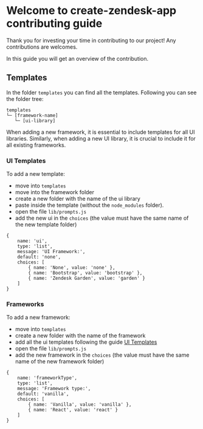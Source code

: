 # Welcome to create-zendesk-app contributing guide

Thank you for investing your time in contributing to our project! Any contributions are welcomes.

In this guide you will get an overview of the contribution.

## Templates

In the folder `templates` you can find all the templates. Following you can see the folder tree:

```
templates
└─ [framework-name]
   └─ [ui-library]

```

When adding a new framework, it is essential to include templates for all UI libraries. Similarly, when adding a new UI library, it is crucial to include it for all existing frameworks.

### UI Templates

To add a new template:

-   move into `templates`
-   move into the framework folder
-   create a new folder with the name of the ui library
-   paste inside the template (without the `node_modules` folder).
-   open the file `lib/prompts.js`
-   add the new ui in the `choices` (the value must have the same name of the new template folder)

```
{
	name: 'ui',
	type: 'list',
	message: 'UI Framework:',
	default: 'none',
	choices: [
		{ name: 'None', value: 'none' },
		{ name: 'Bootstrap', value: 'bootstrap' },
		{ name: 'Zendesk Garden', value: 'garden' }
	]
}
```

### Frameworks

To add a new framework:

-   move into `templates`
-   create a new folder with the name of the framework
-   add all the ui templates following the guide [UI Templates](#ui-templates)
-   open the file `lib/prompts.js`
-   add the new framework in the `choices` (the value must have the same name of the new framework folder)

```
{
	name: 'frameworkType',
	type: 'list',
	message: 'Framework type:',
	default: 'vanilla',
	choices: [
		{ name: 'Vanilla', value: 'vanilla' },
		{ name: 'React', value: 'react' }
	]
}
```
